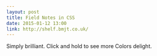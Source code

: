 ```yaml
---
layout: post
title: Field Notes in CSS
date: 2015-01-12 13:00
link: http://shelf.bmjt.co.uk/
---
```

 
Simply brilliant. Click and hold to see more Colors delight.